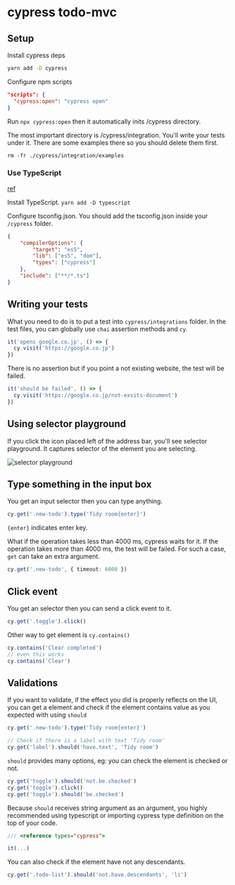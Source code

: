 # cypress todo-mvc

## Setup

Install cypress deps

```bash
yarn add -D cypress
```

Configure npm scripts

```json
"scripts": {
  "cypress:open": "cypress open"
}
```

Run `npx cypress:open` then it automatically inits /cypress directory.

The most important directory is /cypress/integration.
You'll write your tests under it.
There are some examples there so you should delete them first.

`rm -fr ./cypress/integration/examples`

### Use TypeScript

[ref](https://docs.cypress.io/guides/tooling/typescript-support)

Install TypeScript. `yarn add -D typescript`

Configure tsconfig.json.
You should add the tsconfig.json inside your `/cypress` folder.

```json
{
    "compilerOptions": {
        "target": "es5",
        "lib": ["es5", "dom"],
        "types": ["cypress"]
    },
    "include": ["**/*.ts"]
}
```

## Writing your tests

What you need to do is to put a test into `cypress/integrations` folder.
In the test files, you can globally use `chai` assertion methods and `cy`.

```typescript
it('opens google.co.jp', () => {
  cy.visit('https://google.co.jp')
})
```

There is no assertion but if you point a not existing website, the test will be failed.

```typescript
it('should be failed', () => {
  cy.visit('https://google.co.jp/not-exsits-document')
})
```

## Using selector playground

If you click the icon placed left of the address bar, you'll see selector playground.
It captures selector of the element you are selecting.

![selector playground](./assets/selector-playground.png)

## Type something in the input box

You get an input selector then you can type anything.

```typescript
cy.get('.new-todo').type('Tidy room{enter}')
```

`{enter}` indicates enter key.

What if the operation takes less than 4000 ms, cypress waits for it.
If the operation takes more than 4000 ms, the test will be failed.
For such a case, `get` can take an extra argument.

```typescript
cy.get('.new-todo', { timeout: 6000 })
```

## Click event

You get an selector then you can send a click event to it.

```typescript
cy.get('.toggle').click()
```

Other way to get element is `cy.contains()`

```typescript
cy.contains('Clear completed')
// even this works
cy.contains('Clear')
```

## Validations

If you want to validate, if the effect you did is properly reflects on the UI, you can get a element and check if the element contains value as you expected with using `should`

```typescript
cy.get('.new-todo').type('Tidy room{enter}')

// Check if there is a label with text 'Tidy room'
cy.get('label').should('have.text', 'Tidy room')
```

`should` provides many options, eg: you can check the element is checked or not.

```typescript
cy.get('toggle').should('not.be.checked')
cy.get('toggle').click()
cy.get('toggle').should('be.checked')
```

Because `should` receives string argument as an argument, you highly recommended using typescript or importing cypress type definition on the top of your code.

```javascript
/// <reference types="cypress">

it(...)
```

You can also check if the element have not any descendants.

```typescript
cy.get('.todo-list').should('not.have.descendants', 'li')
```
